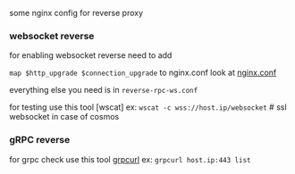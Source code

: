 some nginx config for reverse proxy

### websocket reverse
for enabling websocket reverse need to add

`map $http_upgrade $connection_upgrade` to nginx.conf
look at [nginx.conf](https://github.com/systemd-run/manuals/blob/a8bb3d7fdcfb54bca84404100e01e251ec9c7f42/nginx-reverse-conf/nginx.conf#L65)

everything else you need is in 
`reverse-rpc-ws.conf`

for testing use this tool
[wscat]
ex: `wscat -c wss://host.ip/websocket` # ssl websocket in case of cosmos 

### gRPC reverse
 for grpc check use this tool
 [grpcurl](https://github.com/fullstorydev/grpcurl)
 ex: `grpcurl host.ip:443 list`
